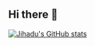## Hi there 👋
[![Jihadu's GitHub stats](https://github-readme-stats.vercel.app/api?username=jyassien)](https://github.com/jyassien/github-readme-stats)
<!--
**jyassien/jyassien** is a ✨ _special_ ✨ repository because its `README.md` (this file) appears on your GitHub profile.

Here are some ideas to get you started:

- 🔭 I’m currently working on ...
- 🌱 I’m currently learning ...
- 👯 I’m looking to collaborate on ...
- 🤔 I’m looking for help with ...
- 💬 Ask me about ...
- 📫 How to reach me: ...
- 😄 Pronouns: ...
- ⚡ Fun fact: ...
-->
